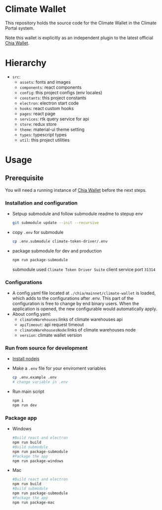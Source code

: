 # Climate Wallet

This repository holds the source code for the Climate Wallet in the Climate Portal system.

Note this wallet is explicitly as an independent plugin to the latest official [Chia Wallet](https://www.chia.net/downloads/).

# Hierarchy

- `src`:
  - `assets`: fonts and images
  - `components`: react components
  - `config`: this project configs (env locales)
  - `constants`: this project constants
  - `electron`: electron start code
  - `hooks`: react custom hooks
  - `pages`: react page
  - `services`: rtk query service for api
  - `store`: redux store
  - `theme`: material-ui theme setting
  - `types`: typescript types
  - `util`: this project utilities

# Usage

## Prerequisite

You will need a running instance of [Chia Wallet](https://www.chia.net/downloads/) before the next steps.

### Installation and configuration

- Setpup submodule and follow submodule readme to stepup env

  ```sh
  git submodule update --init --recursive
  ```

- copy `.env` for submodule
  ```sh
  cp .env.submodule climate-token-driver/.env
  ```
- package submodule for dev and production

  ```sh
  npm run package-submodule
  ```

  submodule used `Climate Token Driver Suite` client service port `31314`

### Configurations

- A config.yaml file located at `./chia/mainnet/climate-wallet` is loaded, which adds to the configurations after .env. This part of the configuration is free to change by end binary users. When the application is opened, the new configurable would automatically apply.
- About config.yaml:
  - `climateWarehouses`:links of climate warehouses api
  - `apiTimeout`: api request timeout
  - `climateWarehousesNode`:links of climate warehouses node
  - `version`: climate wallet version

### Run from source for development

- [Install nodejs](https://nodejs.org/en/)

- Make a `.env` file for your enviroment variables

  ```sh
  cp .env.example .env
  # change variable in .env
  ```

- Run main script

  ```sh
  npm i
  npm run dev
  ```

### Package app

- Windows

  ```sh
  #Build react and electron
  npm run build
  #Build submodule
  npm run package-submodule
  #Package the app
  npm run package-windows

  ```

- Mac

  ```sh
  #Build react and electron
  npm run build
  #Build submodule
  npm run package-submodule
  #Package the app
  npm run package-mac
  ```
